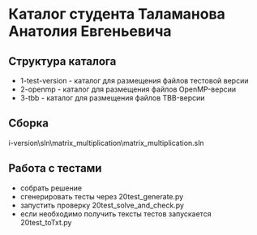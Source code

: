 ﻿# Каталог студента Таламанова Анатолия Евгеньевича

## Структура каталога

- 1-test-version - каталог для размещения файлов тестовой версии
- 2-openmp - каталог для размещения файлов OpenMP-версии
- 3-tbb - каталог для размещения файлов TBB-версии

## Сборка
i-version\sln\matrix_multiplication\matrix_multiplication.sln

## Работа с тестами
- собрать решение
- сгенерировать тесты через 20test_generate.py
- запустить проверку 20test_solve_and_check.py
- если необходимо получить тексты тестов запускается 20test_toTxt.py
